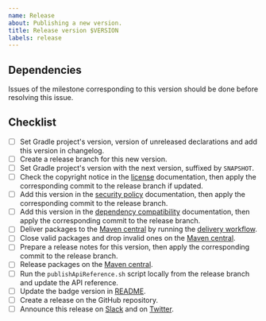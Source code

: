 ```yaml
---
name: Release
about: Publishing a new version.
title: Release version $VERSION
labels: release
---
```


## Dependencies

Issues of the milestone corresponding to this version should be done before resolving this issue.

## Checklist

- [ ] Set Gradle project's version, version of unreleased declarations and add this version in changelog.
- [ ] Create a release branch for this new version.
- [ ] Set Gradle project's version with the next version, suffixed by `SNAPSHOT`.
- [ ] Check the copyright notice in the [license] documentation, then apply the corresponding commit to the release branch if updated.
- [ ] Add this version in the [security policy] documentation, then apply the corresponding commit to the release branch.
- [ ] Add this version in the [dependency compatibility] documentation, then apply the corresponding commit to the release branch.
- [ ] Deliver packages to the [Maven central] by running the [delivery workflow].
- [ ] Close valid packages and drop invalid ones on the [Maven central].
- [ ] Prepare a release notes for this version, then apply the corresponding commit to the release branch.
- [ ] Release packages on the [Maven central].
- [ ] Run the `publishApiReference.sh` script locally from the release branch and update the API reference.
- [ ] Update the badge version in [README].
- [ ] Create a release on the GitHub repository.
- [ ] Announce this release on [Slack] and on [Twitter].

[delivery workflow]: https://github.com/kotools/types/actions/workflows/delivery.yml
[dependency compatibility]: https://github.com/kotools/types/blob/main/documentation/dependencies.md
[license]: https://github.com/kotools/types/blob/main/LICENSE.txt
[maven central]: https://s01.oss.sonatype.org
[readme]: https://github.com/kotools/types/blob/main/README.md
[security policy]: https://github.com/kotools/types/blob/main/SECURITY.md
[slack]: https://kotlinlang.slack.com/archives/C05H0L1LD25
[twitter]: https://twitter.com/KotoolsContact
